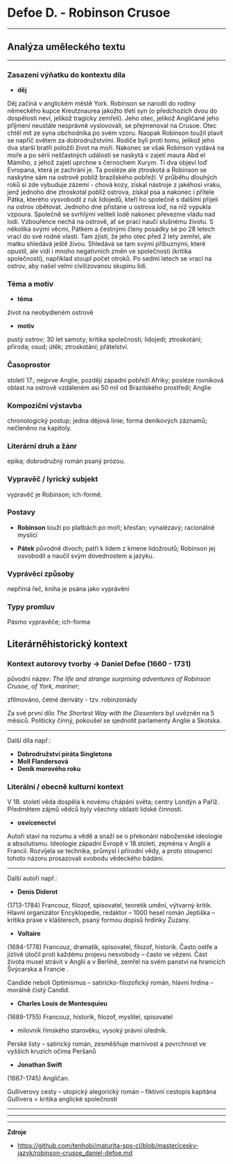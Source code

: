 # Defoe D. - Robinson Crusoe
---

## Analýza uměleckého textu
---

### Zasazení výňatku do kontextu díla

- **děj**

Děj začíná v anglickém městě York. Robinson se narodil do rodiny německého kupce Kreutznaurea jakožto třetí syn (o předchozích dvou do dospělosti neví, jelikož tragicky zemřeli). Jeho otec, jelikož Angličané jeho příjmení neustále nesprávně vyslovovali, se přejmenoval na Crusoe. Otec chtěl mít ze syna obchodníka po svém vzoru. Naopak Robinson toužil plavit se napříč světem za dobrodružstvími. Rodiče byli proti tomu, jelikož jeho dva starší bratři položili život na moři. Nakonec se však Robinson vydává na moře a po sérii nešťastných událostí se naskytá v zajetí maura Abd el Mámího, z jehož zajetí uprchne s černochem Xurym. Ti dva objeví loď Evropana, která je zachrání je. Ta posléze ale ztroskotá a Robinson se naskytne sám na ostrově poblíž brazilského pobřeží. V průběhu dlouhých roků si zde vybuduje zázemí - chová kozy, získal nástroje z jakéhosi vraku, jenž jednoho dne ztroskotal poblíž ostrova, získal psa a nakonec i přítele Pátka, kterého vysvobodil z ruk lidojedů, kteří ho společně s dalšími přijeli na ostrov obětovat. Jednoho dne přistane u ostrova loď, na níž vypukla vzpoura. Společně se svrhlými veliteli lodě nakonec převezme vládu nad lodí. Vzbouřence nechá na ostrově, ať se prací naučí slušnému životu. S několika svými věcmi, Pátkem a čestnými členy posádky se po 28 letech vrací do své rodné vlasti. Tam zjistí, že jeho otec před 2 lety zemřel, ale matku shledává ještě živou. Shledává se tam svými příbuznými, které opustil, ale vidí i mnoho negativních změn ve společnosti (kritika společnosti), například stoupl počet otroků. Po sedmi letech se vrací na ostrov, aby našel velmi civilizovanou skupinu lidí.

### Téma a motiv

- **téma**

život na neobydleném ostrově

- **motiv**

pustý ostrov; 30 let samoty; kritika společnosti; lidojedi; ztroskotání; příroda; osud; útěk; ztroskotání; přátelství.

### Časoprostor

století 17.; nejprve Anglie, později západní pobřeží Afriky; posléze rovníková oblast na ostrově vzdáleném asi 50 mil od Brazilského prostředí; Anglie  

### Kompoziční výstavba

chronologický postup; jedna dějová linie; forma deníkových záznamů; nečleněno na kapitoly.

### Literární druh a žánr

epika; dobrodružný román psaný prózou.

### Vypravěč / lyrický subjekt

vypravěč je Robinson; ich-formě.

### Postavy

* **Robinson**
touží po platbách po moři; křesťan; vynalézavý; racionálně myslící

- **Pátek**
původně divoch; patří k lidem z kmene lidožroutů; Robinson jej osvobodil a naučil svým dovednostem a jazyku.

### Vyprávěcí způsoby

nepřímá řeč, kniha je psána jako vyprávění

### Typy promluv

Pásmo vypravěče; ich-forma

## Literárněhistorický kontext

### Kontext autorovy tvorby -> Daniel Defoe (1660 - 1731)
původní název: *The life and strange surprising adventures of Robinson Crusoe, of York, mariner*;

zfilmováno, četné deriváty - tzv. robinzonády

Za své první dílo *The Shortest Way with the Dissenters* byl uvězněn na 5 měsíců. Politicky činný, pokoušel se sjednotit parlamenty Anglie a Skotska.

---

Další díla např.:

- **Dobrodružství piráta Singletona**
- **Moll Flandersová**
- **Deník morového roku**

### Literální / obecně kulturní kontext

V 18. století věda dospěla k novému chápání světa; centry Londýn a Paříž. Předmětem zájmů vědců byly všechny oblasti lidské činnosti.

- **osvícenectví**

Autoři staví na rozumu a vědě a snaží se o překonání náboženské ideologie a absolutismu. Ideologie západní Evropě v 18.století, zejména v Anglii a Francii. Rozvíjela se technika, průmysl i přírodní vědy, a proto stoupenci tohoto názoru prosazovali svobodu vědeckého bádání. 

---

Další autoři např.:

- **Denis Diderot**

(1713-1784) Francouz, filozof, spisovatel, teoretik umění, výtvarný kritik. Hlavní organizátor Encyklopedie, redaktor – 1000 hesel
román Jeptiška – kritika praxe v klášterech, psaný formou dopisů hrdinky Zuzany.

- **Voltaire**

(1694-1778) Francouz, dramatik, spisovatel, filozof, historik. Často ostře a jízlivě útočil proti každému projevu nesvobody – často ve vězení. Část života musel strávit v Anglii a v Berlíně, zemřel na svém panství na hranicích Švýcarska a Francie . 

Candide neboli Optimismus – satiricko-filozofický román, hlavní hrdina – morálně čistý Candid.

- **Charles Louis de Montesquieu**

(1689-1755) Francouz, historik, filozof, myslitel, spisovatel
- milovník římského starověku, vysoký právní úředník. 

Perské listy – satirický román, zesměšňuje marnivost a povrchnost ve vyšších kruzích očima Peršanů

- **Jonathan Swift**

(1667-1745) Angličan.

Gulliverovy cesty – utopický alegorický román – fiktivní cestopis kapitána Gullivera = kritika anglické společnosti

---
---
---

**Zdroje**
* https://github.com/tenhobi/maturita-sps-cl/blob/master/cesky-jazyk/robinson-crusoe_daniel-defoe.md